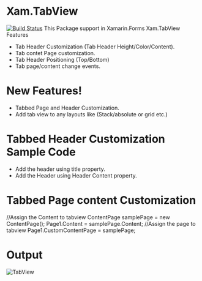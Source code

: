 # Xam.TabView
[![Build Status](https://travis-ci.org/joemccann/dillinger.svg?branch=master)](https://github.com/rajeshangappan/Xamarin)
This Package support in Xamarin.Forms
Xam.TabView Features
- Tab Header Customization (Tab Header Height/Color/Content).
- Tab contet Page customization.
- Tab Header Positioning (Top/Bottom)
- Tab page/content change events.
# New Features!
  - Tabbed Page and Header Customization.
  - Add tab view to any layouts like (Stack/absolute or grid etc.)
# Tabbed Header Customization Sample Code
 - Add the header using title property.
 - Add the Header using Header Content property.
# Tabbed Page content Customization
  //Assign the Content to tabview
  ContentPage samplePage = new ContentPage();
  Page1.Content = samplePage.Content;
  //Assign the page to tabview
  Page1.CustomContentPage = samplePage;

# Output
![TabView](https://github.com/rajeshangappan/Xamarin/blob/master/Xam.TabView/TabControl.gif)